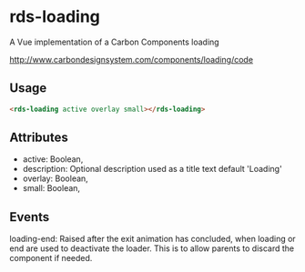 # rds-loading

A Vue implementation of a Carbon Components loading

http://www.carbondesignsystem.com/components/loading/code

## Usage

```html
<rds-loading active overlay small></rds-loading>
```

## Attributes

- active: Boolean,
- description: Optional description used as a title text default 'Loading'
- overlay: Boolean,
- small: Boolean,

## Events

loading-end: Raised after the exit animation has concluded, when loading or end are used to deactivate the loader. This is to allow parents to discard the component if needed.
